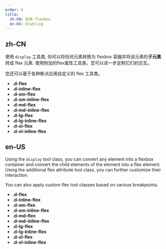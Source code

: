 ```yaml
---
order: 0
title:
  zh-CN: 启用 flexbox
  en-US: Enabling
---
```


## zh-CN

使用 `display` 工具类, 你可以将任何元素转换为 flexbox 容器并将该元素的**子元素**转成 flex 元素. 使用附加的flex属性工具类，您可以进一步定制它们的交互。

您还可以基于各种断点应用自定义的 flex 工具类。

* **.d-flex**
* **.d-inline-flex**
* **.d-sm-flex**
* **.d-sm-inline-flex**
* **.d-md-flex**
* **.d-md-inline-flex**
* **.d-lg-flex**
* **.d-lg-inline-flex**
* **.d-xl-flex**
* **.d-xl-inline-flex**

## en-US

Using the `display` tool class, you can convert any element into a flexbox container and convert the child elements of the element into a flex element. Using the additional flex attribute tool class, you can further customize their interaction.

You can also apply custom flex tool classes based on various breakpoints.

* **.d-flex**
* **.d-inline-flex**
* **.d-sm-flex**
* **.d-sm-inline-flex**
* **.d-md-flex**
* **.d-md-inline-flex**
* **.d-lg-flex**
* **.d-lg-inline-flex**
* **.d-xl-flex**
* **.d-xl-inline-flex**